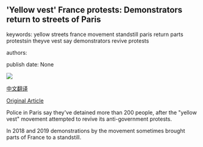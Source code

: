 ## 'Yellow vest' France protests: Demonstrators return to streets of Paris

keywords: yellow streets france movement standstill paris return parts protestsin theyve vest say demonstrators revive protests

authors: 

publish date: None

![](https://ichef.bbci.co.uk/images/ic/400xn/p08r93sx.jpg)

[中文翻译](%27Yellow%20vest%27%20France%20protests%3A%20Demonstrators%20return%20to%20streets%20of%20Paris_zh.md)

[Original Article](https://www.bbc.com/news/world-europe-54130150)

Police in Paris say they've detained more than 200 people, after the "yellow vest" movement attempted to revive its anti-government protests.

In 2018 and 2019 demonstrations by the movement sometimes brought parts of France to a standstill.